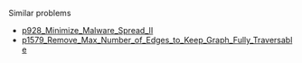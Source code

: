 Similar problems
- [p928_Minimize_Malware_Spread_II](https://github.com/genxium/Leetcode/tree/master/p928_Minimize_Malware_Spread_II) 
- [p1579_Remove_Max_Number_of_Edges_to_Keep_Graph_Fully_Traversable](https://github.com/genxium/Leetcode/tree/master/p1579_Remove_Max_Number_of_Edges_to_Keep_Graph_Fully_Traversable) 
